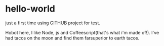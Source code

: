 # hello-world
just a first time using GITHUB project for test.

Hobot here, I like Node, js and Coffeescript(that's what i'm made of!).
I've had tacos on the moon and find them farsuperior to earth tacos.
